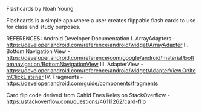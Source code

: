 Flashcards by Noah Young

Flashcards is a simple app where a user creates flippable flash cards to use for
class and study purposes.

REFERENCES:
Android Developer Documentation
    I. ArrayAdapters
        - https://developer.android.com/reference/android/widget/ArrayAdapter
    II. Bottom Navigation View
        - https://developer.android.com/reference/com/google/android/material/bottomnavigation/BottomNavigationView
    III. AdapterView
        - https://developer.android.com/reference/android/widget/AdapterView.OnItemClickListener
    IV. Fragments
        - https://developer.android.com/guide/components/fragments

Card flip code derived from Cahid Enes Keleş on StackOverflow
    - https://stackoverflow.com/questions/46111262/card-flip
